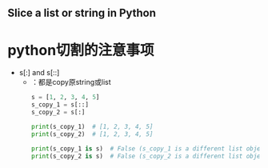 
## Slice a list or string in Python
# python切割的注意事项
- s[:] and s[::]
    - ：都是copy原string或list
      ```python
      s = [1, 2, 3, 4, 5]
      s_copy_1 = s[::]
      s_copy_2 = s[:]

      print(s_copy_1)  # [1, 2, 3, 4, 5]
      print(s_copy_2)  # [1, 2, 3, 4, 5]

      print(s_copy_1 is s)  # False (s_copy_1 is a different list object)
      print(s_copy_2 is s)  # False (s_copy_2 is a different list object)
      ```

